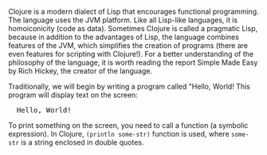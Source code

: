 Clojure is a modern dialect of Lisp that encourages functional programming. The language uses the JVM platform. Like all Lisp-like languages, it is homoiconicity (code as data). Sometimes Clojure is called a pragmatic Lisp, because in addition to the advantages of Lisp, the language combines features of the JVM, which simplifies the creation of programs (there are even features for scripting with Clojure!). For a better understanding of the philosophy of the language, it is worth reading the report Simple Made Easy by Rich Hickey, the creator of the language.

Traditionally, we will begin by writing a program called "Hello, World! This program will display text on the screen:
<pre class='hexlet-basics-output'>
  Hello, World!
</pre>

To print something on the screen, you need to call a function (a symbolic expression). In Clojure, `(println some-str)` function is used, where `some-str` is a string enclosed in double quotes.
